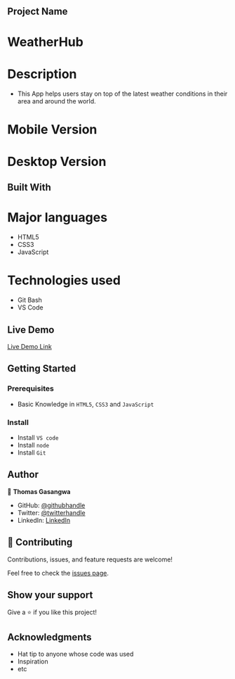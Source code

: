 ## Project Name

# WeatherHub

# Description

- This App helps users stay on top of the latest weather conditions in their area and around the world.

# Mobile Version 
[](https://github.com/gasangw/Weather-App/blob/feature_fetchApi/screenshoots/This%20or%20That.png?raw=true)

# Desktop Version
[](https://github.com/gasangw/Weather-App/blob/feature_fetchApi/screenshoots/2.png?raw=true)

## Built With

# Major languages
-  HTML5
- CSS3
- JavaScript

# Technologies used
- Git Bash
- VS Code

## Live Demo

[Live Demo Link](https://livedemo.com)


## Getting Started


### Prerequisites
- Basic Knowledge in `HTML5`, `CSS3` and `JavaScript`

### Install
- Install `VS code`
- Install `node`
- Install `Git`

## Author

👤 **Thomas Gasangwa**

- GitHub: [@githubhandle](https://github.com/githubhandle)
- Twitter: [@twitterhandle](https://twitter.com/twitterhandle)
- LinkedIn: [LinkedIn](https://linkedin.com/in/linkedinhandle)

## 🤝 Contributing

Contributions, issues, and feature requests are welcome!

Feel free to check the [issues page](../../issues/).

## Show your support

Give a ⭐️ if you like this project!

## Acknowledgments

- Hat tip to anyone whose code was used
- Inspiration
- etc
